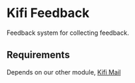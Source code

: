 # Kifi Feedback
Feedback system for collecting feedback.

## Requirements
Depends on our other module, [Kifi Mail](https://github.com/libraries-fi/drupal8-kifimail)
